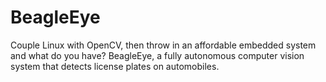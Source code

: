 # BeagleEye
Couple Linux with OpenCV, then throw in an affordable embedded system and what do you have?  BeagleEye, a fully autonomous computer vision system that detects license plates on automobiles.
